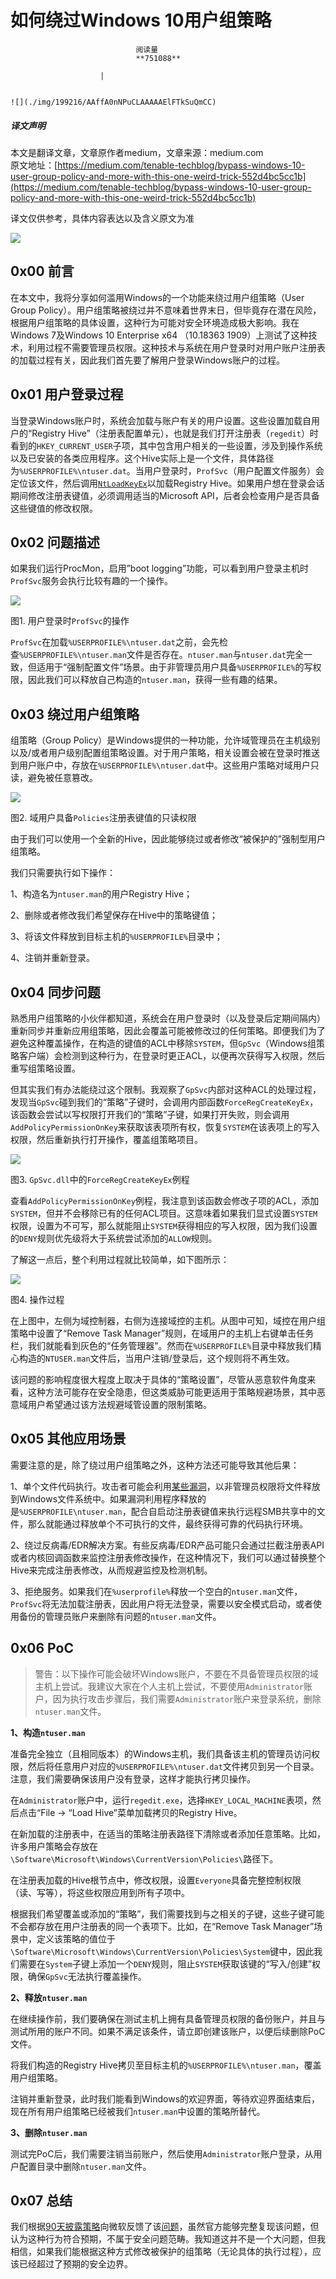 
# 如何绕过Windows 10用户组策略


                                阅读量   
                                **751088**
                            
                        |
                        
                                                                                                                                    ![](./img/199216/AAffA0nNPuCLAAAAAElFTkSuQmCC)
                                                                                            



##### 译文声明

本文是翻译文章，文章原作者medium，文章来源：medium.com
                                <br>原文地址：[https://medium.com/tenable-techblog/bypass-windows-10-user-group-policy-and-more-with-this-one-weird-trick-552d4bc5cc1b](https://medium.com/tenable-techblog/bypass-windows-10-user-group-policy-and-more-with-this-one-weird-trick-552d4bc5cc1b)

译文仅供参考，具体内容表达以及含义原文为准

[![](./img/199216/t012f3a9ba2fc7ef355.png)](./img/199216/t012f3a9ba2fc7ef355.png)



## 0x00 前言

在本文中，我将分享如何滥用Windows的一个功能来绕过用户组策略（User Group Policy）。用户组策略被绕过并不意味着世界末日，但毕竟存在潜在风险，根据用户组策略的具体设置，这种行为可能对安全环境造成极大影响。我在Windows 7及Windows 10 Enterprise x64 （10.18363 1909）上测试了这种技术，利用过程不需要管理员权限。这种技术与系统在用户登录时对用户账户注册表的加载过程有关，因此我们首先要了解用户登录Windows账户的过程。



## 0x01 用户登录过程

当登录Windows账户时，系统会加载与账户有关的用户设置。这些设置加载自用户的“Registry Hive”（注册表配置单元），也就是我们打开注册表（`regedit`）时看到的`HKEY_CURRENT_USER`子项，其中包含用户相关的一些设置，涉及到操作系统以及已安装的各类应用程序。这个Hive实际上是一个文件，具体路径为`%USERPROFILE%\ntuser.dat`。当用户登录时，`ProfSvc`（用户配置文件服务）会定位该文件，然后调用[`NtLoadKeyEx`](http://undocumented.ntinternals.net/index.html?page=UserMode%2FUndocumented%20Functions%2FNT%20Objects%2FKey%2FNtLoadKey.html)以加载Registry Hive。如果用户想在登录会话期间修改注册表键值，必须调用适当的Microsoft API，后者会检查用户是否具备这些键值的修改权限。



## 0x02 问题描述

如果我们运行ProcMon，启用”boot logging”功能，可以看到用户登录主机时`ProfSvc`服务会执行比较有趣的一个操作。

[![](./img/199216/AAffA0nNPuCLAAAAAElFTkSuQmCC)](https://p4.ssl.qhimg.com/t01a33177767f1f2de1.png)

图1. 用户登录时`ProfSvc`的操作

`ProfSvc`在加载`%USERPROFILE%\ntuser.dat`之前，会先检查`%USERPROFILE%\ntuser.man`文件是否存在。`ntuser.man`与`ntuser.dat`完全一致，但适用于“强制配置文件”场景。由于非管理员用户具备`%USERPROFILE%`的写权限，因此我们可以释放自己构造的`ntuser.man`，获得一些有趣的结果。



## 0x03 绕过用户组策略

组策略（Group Policy）是Windows提供的一种功能，允许域管理员在主机级别以及/或者用户级别配置组策略设置。对于用户策略，相关设置会被在登录时推送到用户账户中，存放在`%USERPROFILE%\ntuser.dat`中。这些用户策略对域用户只读，避免被任意篡改。

[![](./img/199216/AAffA0nNPuCLAAAAAElFTkSuQmCC)](https://p0.ssl.qhimg.com/t01de2e0ce1a27e4d0c.png)

图2. 域用户具备`Policies`注册表键值的只读权限

由于我们可以使用一个全新的Hive，因此能够绕过或者修改“被保护的”强制型用户组策略。

我们只需要执行如下操作：

1、构造名为`ntuser.man`的用户Registry Hive；

2、删除或者修改我们希望保存在Hive中的策略键值；

3、将该文件释放到目标主机的`%USERPROFILE%`目录中；

4、注销并重新登录。



## 0x04 同步问题

熟悉用户组策略的小伙伴都知道，系统会在用户登录时（以及登录后定期间隔内）重新同步并重新应用组策略，因此会覆盖可能被修改过的任何策略。即便我们为了避免这种覆盖操作，在构造的键值的ACL中移除`SYSTEM`，但`GpSvc`（Windows组策略客户端）会检测到这种行为，在登录时更正ACL，以便再次获得写入权限，然后重写组策略设置。

但其实我们有办法能绕过这个限制。我观察了`GpSvc`内部对这种ACL的处理过程，发现当`GpSvc`碰到我们的“策略”子键时，会调用内部函数`ForceRegCreateKeyEx`，该函数会尝试以写权限打开我们的“策略”子键，如果打开失败，则会调用`AddPolicyPermissionOnKey`来获取该表项所有权，恢复`SYSTEM`在该表项上的写入权限，然后重新执行打开操作，覆盖组策略项目。

[![](./img/199216/AAffA0nNPuCLAAAAAElFTkSuQmCC)](https://p2.ssl.qhimg.com/t01e019a2dc40ad362c.png)

图3. `GpSvc.dll`中的`ForceRegCreateKeyEx`例程

查看`AddPolicyPermissionOnKey`例程，我注意到该函数会修改子项的ACL，添加`SYSTEM`，但并不会移除已有的任何ACL项目。这意味着如果我们显式设置`SYSTEM`权限，设置为不可写，那么就能阻止`SYSTEM`获得相应的写入权限，因为我们设置的`DENY`规则优先级将大于系统尝试添加的`ALLOW`规则。

了解这一点后，整个利用过程就比较简单，如下图所示：

[![](./img/199216/AAffA0nNPuCLAAAAAElFTkSuQmCC)](https://miro.medium.com/max/1600/1*YQ2UybTil9tqCyTN-n2nFg.gif)

图4. 操作过程

在上图中，左侧为域控制器，右侧为连接域控的主机。从图中可知，域控在用户组策略中设置了“Remove Task Manager”规则，在域用户的主机上右键单击任务栏，我们就能看到灰色的“任务管理器”。然而在`%USERPROFILE%`目录中释放我们精心构造的`NTUSER.man`文件后，当用户注销/登录后，这个规则将不再生效。

该问题的影响程度很大程度上取决于具体的“策略设置”，尽管从恶意软件角度来看，这种方法可能存在安全隐患，但这类威胁可能更适用于策略规避场景，其中恶意域用户希望通过该方法规避域管设置的限制策略。



## 0x05 其他应用场景

需要注意的是，除了绕过用户组策略之外，这种方法还可能导致其他后果：

1、单个文件代码执行。攻击者可能会利用[某些漏洞](https://www.tenable.com/security/research/tra-2020-07)，以非管理员权限将文件释放到Windows文件系统中。如果漏洞利用程序释放的是`%USERPROFILE\ntuser.man`，配合自启动注册表键值来执行远程SMB共享中的文件，那么就能通过释放单个不可执行的文件，最终获得可靠的代码执行环境。

2、绕过反病毒/EDR解决方案。有些反病毒/EDR产品可能只会通过拦截注册表API或者内核回调函数来监控注册表修改操作，在这种情况下，我们可以通过替换整个Hive来完成注册表修改，从而规避监控及检测机制。

3、拒绝服务。如果我们在`%userprofile%`释放一个空白的`ntuser.man`文件，`ProfSvc`将无法加载注册表，因此用户将无法登录，需要以安全模式启动，或者使用备份的管理员账户来删除有问题的`ntuser.man`文件。



## 0x06 PoC

> 警告：以下操作可能会破坏Windows账户，不要在不具备管理员权限的域主机上尝试。我建议大家在个人主机上尝试，不要使用`Administrator`账户，因为执行攻击步骤后，我们需要`Administrator`账户来登录系统，删除`ntuser.man`文件。

**1、构造`ntuser.man`**

准备完全独立（且相同版本）的Windows主机，我们具备该主机的管理员访问权限，然后将任意用户对应的`%USERPROFILE%\ntuser.dat`文件拷贝到另一个目录。注意，我们需要确保该用户没有登录，这样才能执行拷贝操作。

在`Administrator`账户中，运行`regedit.exe`，选择`HKEY_LOCAL_MACHINE`表项，然后点击“File -&gt; “Load Hive”菜单加载拷贝的Registry Hive。

在新加载的注册表中，在适当的策略注册表路径下清除或者添加任意策略。比如，许多用户策略会存放在`\Software\Microsoft\Windows\CurrentVersion\Policies\`路径下。

在注册表加载的Hive根节点中，修改权限，设置`Everyone`具备完整控制权限（读、写等），将这些权限应用到所有子项中。

根据我们希望覆盖或添加的“策略”，我们需要找到与之相关的子键，这些子键可能不会都存放在用户注册表的同一个表项下。比如，在“Remove Task Manager”场景中，定义该策略的值位于`\Software\Microsoft\Windows\CurrentVersion\Policies\System`键中，因此我们需要在`System`子键上添加一个`DENY`规则，阻止`SYSTEM`获取该键的“写入/创建”权限，确保`GpSvc`无法执行覆盖操作。

**2、释放`ntuser.man`**

在继续操作前，我们要确保在测试主机上拥有具备管理员权限的备份账户，并且与测试所用的账户不同。如果不满足该条件，请立即创建该账户，以便后续删除PoC文件。

将我们构造的Registry Hive拷贝至目标主机的`%USERPROFILE%\ntuser.man`，覆盖用户组策略。

注销并重新登录，此时我们能看到Windows的欢迎界面，等待欢迎界面结束后，现在所有用户组策略已经被我们`ntuser.man`中设置的策略所替代。

**3、删除`ntuser.man`**

测试完PoC后，我们需要注销当前账户，然后使用`Administrator`账户登录，从用户配置目录中删除`ntuser.man`文件。



## 0x07 总结

我们根据[90天披露策略](https://static.tenable.com/research/tenable-vulnerability-disclosure-policy.pdf)向微软反馈了该[问题](https://www.tenable.com/security/research/tra-2020-08)，虽然官方能够完整复现该问题，但认为这种行为符合预期，不属于安全问题范畴。我知道这并不是一个大问题，但我相信，如果我们能根据这种方式修改被保护的组策略（无论具体的执行过程），应该已经超过了预期的安全边界。
